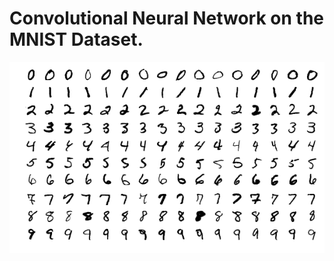 # Convolutional Neural Network on the MNIST Dataset.
<p align="center">
  <img src= https://github.com/samiarja/CNN-with-TensorFlow-on-MNIST/blob/master/MnistExamples.png />
</p>
<br>
<br>
